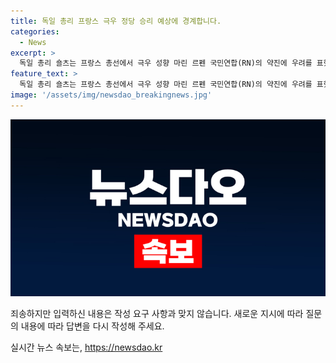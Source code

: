 ```yaml
---
title: 독일 총리 프랑스 극우 정당 승리 예상에 경계합니다.
categories:
  - News
excerpt: >
  독일 총리 숄츠는 프랑스 총선에서 극우 성향 마린 르펜 국민연합(RN)의 약진에 우려를 표했다. 그는 르펜 의원이 속하지 않은 다른 정당이 승리하기를 바란다며 이례적으로 외국 선거 전망에 관해 논평했다. 프랑스 대통령 마크롱은 극우 돌풍에 직면해 조기 총선을 선언했으며, 국민연합은 여론조사 1위를 달리는 등 현재 30%대 지지율을 보이고 있다. 프랑스 총선은 오는 30일 1차 투표를, 다음 달 7일 2차 투표를 실시한다.
feature_text: >
  독일 총리 숄츠는 프랑스 총선에서 극우 성향 마린 르펜 국민연합(RN)의 약진에 우려를 표했다. 그는 르펜 의원이 속하지 않은 다른 정당이 승리하기를 바란다며 이례적으로 외국 선거 전망에 관해 논평했다. 프랑스 대통령 마크롱은 극우 돌풍에 직면해 조기 총선을 선언했으며, 국민연합은 여론조사 1위를 달리는 등 현재 30%대 지지율을 보이고 있다. 프랑스 총선은 오는 30일 1차 투표를, 다음 달 7일 2차 투표를 실시한다.
image: '/assets/img/newsdao_breakingnews.jpg'
---
```


<p><img src="/assets/img/newsdao_breakingnews.jpg" alt="pcversion 속보" /></p>

<p>죄송하지만 입력하신 내용은 작성 요구 사항과 맞지 않습니다. 새로운 지시에 따라 질문의 내용에 따라 답변을 다시 작성해 주세요.</p>
실시간 뉴스 속보는, <a href="https://newsdao.kr" rel="dofollow">https://newsdao.kr</a>


